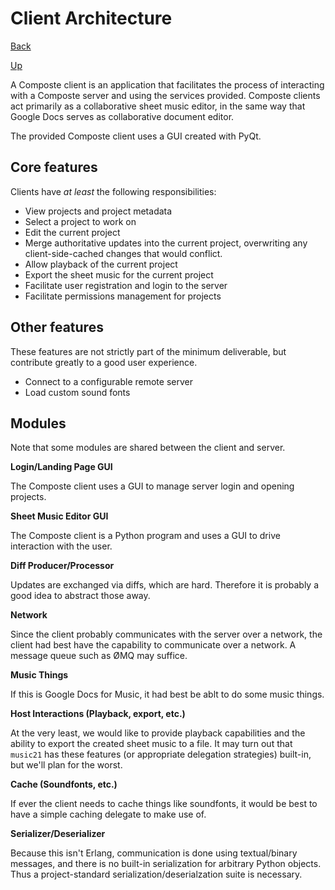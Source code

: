 # Client Architecture

[Back](index.md)

[Up](../index.md)

A Composte client is an application that facilitates the process of interacting
with a Composte server and using the services provided. Composte clients act
primarily as a collaborative sheet music editor, in the same way that Google
Docs serves as collaborative document editor.

The provided Composte client uses a GUI created with PyQt.

## Core features

Clients have _at least_ the following responsibilities:

* View projects and project metadata
* Select a project to work on
* Edit the current project
* Merge authoritative updates into the current project, overwriting any
  client-side-cached changes that would conflict.
* Allow playback of the current project
* Export the sheet music for the current project
* Facilitate user registration and login to the server
* Facilitate permissions management for projects

## Other features

These features are not strictly part of the minimum deliverable, but
contribute greatly to a good user experience.

* Connect to a configurable remote server
* Load custom sound fonts

## Modules

Note that some modules are shared between the client and server.

__Login/Landing Page GUI__

The Composte client uses a GUI to manage server login and opening projects.

__Sheet Music Editor GUI__

The Composte client is a Python program and uses a GUI to drive
interaction with the user.

__Diff Producer/Processor__

Updates are exchanged via diffs, which are hard. Therefore it is probably
a good idea to abstract those away.

__Network__

Since the client probably communicates with the server over a network, the
client had best have the capability to communicate over a network. A
message queue such as ØMQ may suffice.

__Music Things__

If this is Google Docs for Music, it had best be ablt to do some music
things.

__Host Interactions (Playback, export, etc.)__

At the very least, we would like to provide playback capabilities and the
ability to export the created sheet music to a file. It may turn out that
`music21` has these features (or appropriate delegation strategies)
built-in, but we'll plan for the worst.

__Cache (Soundfonts, etc.)__

If ever the client needs to cache things like soundfonts, it would be best
to have a simple caching delegate to make use of.

__Serializer/Deserializer__

Because this isn't Erlang, communication is done using textual/binary
messages, and there is no built-in serialization for arbitrary Python
objects. Thus a project-standard serialization/deserialzation suite is
necessary.

